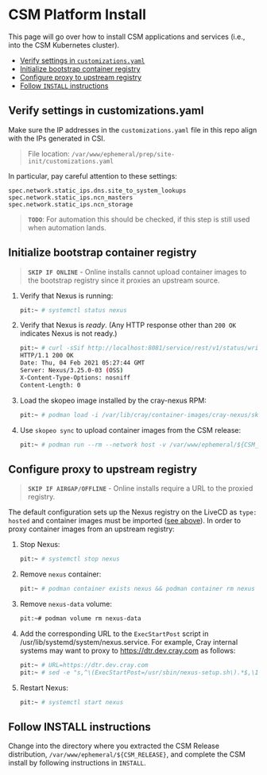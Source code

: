# CSM Platform Install

This page will go over how to install CSM applications and services (i.e., into
the CSM Kubernetes cluster).

* [Verify settings in `customizations.yaml`](#verify-customizations)
* [Initialize bootstrap container registry](#init-bootstrap-registry)
* [Configure proxy to upstream registry](#registry-proxy)
* [Follow `INSTALL` instructions](#install)


<a name="verfy-customizations" ></a>
## Verify settings in customizations.yaml

Make sure the IP addresses in the `customizations.yaml` file in this repo align
with the IPs generated in CSI.

> File location: `/var/www/ephemeral/prep/site-init/customizations.yaml`

In particular, pay careful attention to these settings:

```
spec.network.static_ips.dns.site_to_system_lookups
spec.network.static_ips.ncn_masters
spec.network.static_ips.ncn_storage
```

> **`TODO`**: For automation this should be checked, if this step is still used
> when automation lands.


<a name="init-bootstrap-registry"></a>
## Initialize bootstrap container registry

> **`SKIP IF ONLINE`** - Online installs cannot upload container images to the
> bootstrap registry since it proxies an upstream source.

1.  Verify that Nexus is running:

    ```bash
    pit:~ # systemctl status nexus
    ```

2.  Verify that Nexus is _ready_. (Any HTTP response other than `200 OK`
    indicates Nexus is not ready.)

    ```bash
    pit:~ # curl -sSif http://localhost:8081/service/rest/v1/status/writable
    HTTP/1.1 200 OK
    Date: Thu, 04 Feb 2021 05:27:44 GMT
    Server: Nexus/3.25.0-03 (OSS)
    X-Content-Type-Options: nosniff
    Content-Length: 0

    ```

3.  Load the skopeo image installed by the cray-nexus RPM:

    ```bash
    pit:~ # podman load -i /var/lib/cray/container-images/cray-nexus/skopeo-stable.tar
    ```

4.  Use `skopeo sync` to upload container images from the CSM release:

    ```bash
    pit:~ # podman run --rm --network host -v /var/www/ephemeral/${CSM_RELEASE}/docker/dtr.dev.cray.com:/images:ro quay.io/skopeo/stable sync --scoped --src dir --dest docker --dest-tls-verify=false --dest-creds admin:admin123 /images localhost:5000
    ```


<a name="registry-proxy"></a>
## Configure proxy to upstream registry

> **`SKIP IF AIRGAP/OFFLINE`** - Online installs require a URL to the proxied
> registry.

The default configuration sets up the Nexus registry on the LiveCD as `type:
hosted` and container images must be imported ([see
above](#init-bootstrap-registry)). In order to proxy container images from an
upstream registry:

1.  Stop Nexus:

    ```bash
    pit:~ # systemctl stop nexus
    ```

2.  Remove `nexus` container:

    ```bash
    pit:~ # podman container exists nexus && podman container rm nexus
    ```

3.  Remove `nexus-data` volume:

    ```bash
    pit:~# podman volume rm nexus-data
    ```

4.  Add the corresponding URL to the `ExecStartPost` script in
    /usr/lib/systemd/system/nexus.service. For example, Cray internal systems
    may want to proxy to https://dtr.dev.cray.com as follows:

    ```bash
    pit:~ # URL=https://dtr.dev.cray.com
    pit:~ # sed -e "s,^\(ExecStartPost=/usr/sbin/nexus-setup.sh\).*$,\1 $URL," -i /usr/lib/systemd/system/nexus.service
    ```

5.  Restart Nexus:

    ```bash
    pit:~ # systemctl start nexus
    ```


<a name="install"></a>
## Follow INSTALL instructions

Change into the directory where you extracted the CSM Release distribution,
`/var/www/ephemeral/${CSM_RELEASE}`, and complete the CSM install by following
instructions in `INSTALL`.
